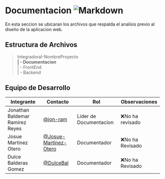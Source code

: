 # Documentacion ![Markdown](https://img.shields.io/badge/Markdown-000000?style=for-the-badge&logo=markdown&logoColor=white)

En esta seccion se ubicaran los archivos que respalda el analisis previo al diseño de la aplicacion web.

## Estructura de Archivos

>IntegradoraI-NombreProyecto<br>
>**| - Documentacion**<br>
>| - FrontEnd <br>
>| - Backend


## Equipo de Desarrollo

|Integrante|Contacto|Rol|Observaciones|
|-----------|-------|---|-------------|
|Jonathan Baldemar Ramirez Reyes|[@jon-ram](https://github.com/Jon-ram)|Lider de Documentacion|❌No ha revisado|
|Josue Martinez Otero|[@Josue-Martinez-Otero](https://github.com/Josue-Martinez-Otero)|Documentador|❌No ha Revisado|
|Dulce Balderas Gomez|[@DulceBal](https://github.com/DulceBal)|Documentador|❌No ha Revisado|